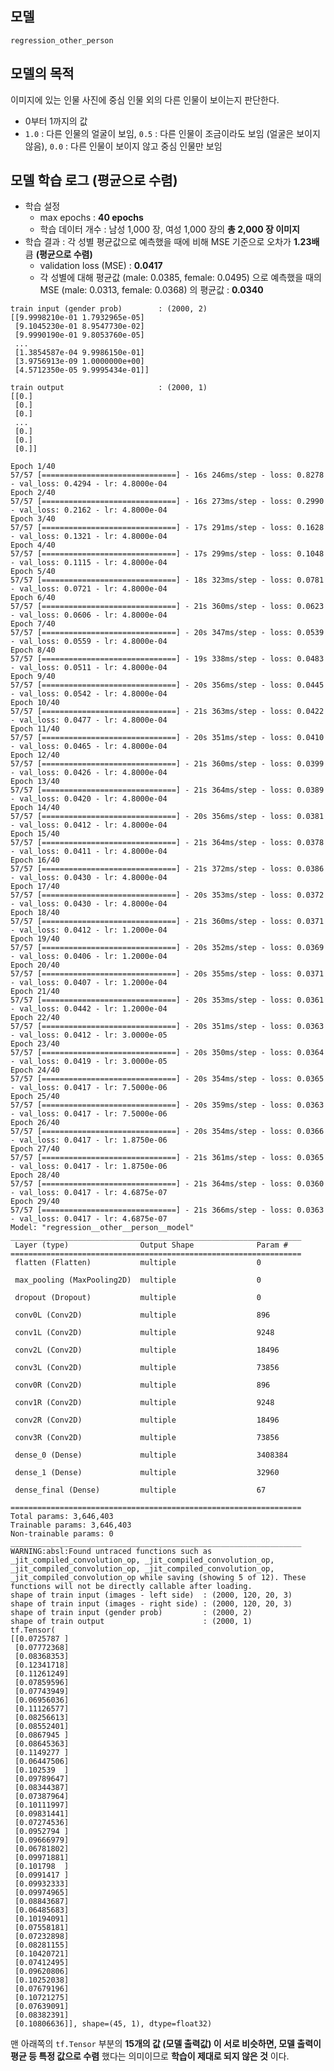 ## 모델
```regression_other_person```

## 모델의 목적
이미지에 있는 인물 사진에 중심 인물 외의 다른 인물이 보이는지 판단한다.
* 0부터 1까지의 값
* ```1.0``` : 다른 인물의 얼굴이 보임, ```0.5``` : 다른 인물이 조금이라도 보임 (얼굴은 보이지 않음), ```0.0``` : 다른 인물이 보이지 않고 중심 인물만 보임

## 모델 학습 로그 (평균으로 수렴)
* 학습 설정
  * max epochs : **40 epochs**
  * 학습 데이터 개수 : 남성 1,000 장, 여성 1,000 장의 **총 2,000 장 이미지**
* 학습 결과 : 각 성별 평균값으로 예측했을 때에 비해 MSE 기준으로 오차가 **1.23배** 큼 **(평균으로 수렴)**
  * validation loss (MSE) : **0.0417**
  * 각 성별에 대해 평균값 (male: 0.0385, female: 0.0495) 으로 예측했을 때의 MSE (male: 0.0313, female: 0.0368) 의 평균값 : **0.0340** 

```
train input (gender prob)        : (2000, 2)
[[9.9998210e-01 1.7932965e-05]
 [9.1045230e-01 8.9547730e-02]
 [9.9990190e-01 9.8053760e-05]
 ...
 [1.3854587e-04 9.9986150e-01]
 [3.9756913e-09 1.0000000e+00]
 [4.5712350e-05 9.9995434e-01]]

train output                     : (2000, 1)
[[0.]
 [0.]
 [0.]
 ...
 [0.]
 [0.]
 [0.]]

Epoch 1/40
57/57 [==============================] - 16s 246ms/step - loss: 0.8278 - val_loss: 0.4294 - lr: 4.8000e-04
Epoch 2/40
57/57 [==============================] - 16s 273ms/step - loss: 0.2990 - val_loss: 0.2162 - lr: 4.8000e-04
Epoch 3/40
57/57 [==============================] - 17s 291ms/step - loss: 0.1628 - val_loss: 0.1321 - lr: 4.8000e-04
Epoch 4/40
57/57 [==============================] - 17s 299ms/step - loss: 0.1048 - val_loss: 0.1115 - lr: 4.8000e-04
Epoch 5/40
57/57 [==============================] - 18s 323ms/step - loss: 0.0781 - val_loss: 0.0721 - lr: 4.8000e-04
Epoch 6/40
57/57 [==============================] - 21s 360ms/step - loss: 0.0623 - val_loss: 0.0606 - lr: 4.8000e-04
Epoch 7/40
57/57 [==============================] - 20s 347ms/step - loss: 0.0539 - val_loss: 0.0559 - lr: 4.8000e-04
Epoch 8/40
57/57 [==============================] - 19s 338ms/step - loss: 0.0483 - val_loss: 0.0511 - lr: 4.8000e-04
Epoch 9/40
57/57 [==============================] - 20s 356ms/step - loss: 0.0445 - val_loss: 0.0542 - lr: 4.8000e-04
Epoch 10/40
57/57 [==============================] - 21s 363ms/step - loss: 0.0422 - val_loss: 0.0477 - lr: 4.8000e-04
Epoch 11/40
57/57 [==============================] - 20s 351ms/step - loss: 0.0410 - val_loss: 0.0465 - lr: 4.8000e-04
Epoch 12/40
57/57 [==============================] - 21s 360ms/step - loss: 0.0399 - val_loss: 0.0426 - lr: 4.8000e-04
Epoch 13/40
57/57 [==============================] - 21s 364ms/step - loss: 0.0389 - val_loss: 0.0420 - lr: 4.8000e-04
Epoch 14/40
57/57 [==============================] - 20s 356ms/step - loss: 0.0381 - val_loss: 0.0412 - lr: 4.8000e-04
Epoch 15/40
57/57 [==============================] - 21s 364ms/step - loss: 0.0378 - val_loss: 0.0411 - lr: 4.8000e-04
Epoch 16/40
57/57 [==============================] - 21s 372ms/step - loss: 0.0386 - val_loss: 0.0430 - lr: 4.8000e-04
Epoch 17/40
57/57 [==============================] - 20s 353ms/step - loss: 0.0372 - val_loss: 0.0430 - lr: 4.8000e-04
Epoch 18/40
57/57 [==============================] - 21s 360ms/step - loss: 0.0371 - val_loss: 0.0412 - lr: 1.2000e-04
Epoch 19/40
57/57 [==============================] - 20s 352ms/step - loss: 0.0369 - val_loss: 0.0406 - lr: 1.2000e-04
Epoch 20/40
57/57 [==============================] - 20s 355ms/step - loss: 0.0371 - val_loss: 0.0407 - lr: 1.2000e-04
Epoch 21/40
57/57 [==============================] - 20s 353ms/step - loss: 0.0361 - val_loss: 0.0442 - lr: 1.2000e-04
Epoch 22/40
57/57 [==============================] - 20s 351ms/step - loss: 0.0363 - val_loss: 0.0412 - lr: 3.0000e-05
Epoch 23/40
57/57 [==============================] - 20s 350ms/step - loss: 0.0364 - val_loss: 0.0419 - lr: 3.0000e-05
Epoch 24/40
57/57 [==============================] - 20s 354ms/step - loss: 0.0365 - val_loss: 0.0417 - lr: 7.5000e-06
Epoch 25/40
57/57 [==============================] - 20s 359ms/step - loss: 0.0363 - val_loss: 0.0417 - lr: 7.5000e-06
Epoch 26/40
57/57 [==============================] - 20s 354ms/step - loss: 0.0366 - val_loss: 0.0417 - lr: 1.8750e-06
Epoch 27/40
57/57 [==============================] - 21s 361ms/step - loss: 0.0365 - val_loss: 0.0417 - lr: 1.8750e-06
Epoch 28/40
57/57 [==============================] - 21s 364ms/step - loss: 0.0360 - val_loss: 0.0417 - lr: 4.6875e-07
Epoch 29/40
57/57 [==============================] - 21s 366ms/step - loss: 0.0363 - val_loss: 0.0417 - lr: 4.6875e-07
Model: "regression__other__person__model"
_________________________________________________________________
 Layer (type)                Output Shape              Param #
=================================================================
 flatten (Flatten)           multiple                  0

 max_pooling (MaxPooling2D)  multiple                  0

 dropout (Dropout)           multiple                  0

 conv0L (Conv2D)             multiple                  896

 conv1L (Conv2D)             multiple                  9248

 conv2L (Conv2D)             multiple                  18496

 conv3L (Conv2D)             multiple                  73856

 conv0R (Conv2D)             multiple                  896

 conv1R (Conv2D)             multiple                  9248

 conv2R (Conv2D)             multiple                  18496

 conv3R (Conv2D)             multiple                  73856

 dense_0 (Dense)             multiple                  3408384

 dense_1 (Dense)             multiple                  32960

 dense_final (Dense)         multiple                  67

=================================================================
Total params: 3,646,403
Trainable params: 3,646,403
Non-trainable params: 0
_________________________________________________________________
WARNING:absl:Found untraced functions such as _jit_compiled_convolution_op, _jit_compiled_convolution_op, _jit_compiled_convolution_op, _jit_compiled_convolution_op, _jit_compiled_convolution_op while saving (showing 5 of 12). These functions will not be directly callable after loading.
shape of train input (images - left side)  : (2000, 120, 20, 3)
shape of train input (images - right side) : (2000, 120, 20, 3)
shape of train input (gender prob)         : (2000, 2)
shape of train output                      : (2000, 1)
tf.Tensor(
[[0.0725787 ]
 [0.07772368]
 [0.08368353]
 [0.12341718]
 [0.11261249]
 [0.07859596]
 [0.07743949]
 [0.06956036]
 [0.11126577]
 [0.08256613]
 [0.08552401]
 [0.0867945 ]
 [0.08645363]
 [0.1149277 ]
 [0.06447506]
 [0.102539  ]
 [0.09789647]
 [0.08344387]
 [0.07387964]
 [0.10111997]
 [0.09831441]
 [0.07274536]
 [0.0952794 ]
 [0.09666979]
 [0.06781802]
 [0.09971881]
 [0.101798  ]
 [0.0991417 ]
 [0.09932333]
 [0.09974965]
 [0.08843687]
 [0.06485683]
 [0.10194091]
 [0.07558181]
 [0.07232898]
 [0.08281155]
 [0.10420721]
 [0.07412495]
 [0.09620806]
 [0.10252038]
 [0.07679196]
 [0.10721275]
 [0.07639091]
 [0.08382391]
 [0.10806636]], shape=(45, 1), dtype=float32)
```

맨 아래쪽의 ```tf.Tensor``` 부분의 **15개의 값 (모델 출력값) 이 서로 비슷하면, 모델 출력이 평균 등 특정 값으로 수렴** 했다는 의미이므로 **학습이 제대로 되지 않은 것** 이다.
